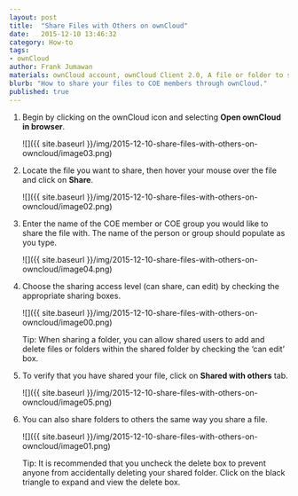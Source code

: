 ```yaml
---
layout: post
title:  "Share Files with Others on ownCloud"
date:   2015-12-10 13:46:32
category: How-to
tags:
- ownCloud
author: Frank Jumawan
materials: ownCloud account, ownCloud Client 2.0, A file or folder to share in ownCloud
blurb: "How to share your files to COE members through ownCloud."
published: true
---
```


1. Begin by clicking on the ownCloud icon and selecting **Open ownCloud in browser**.

    ![]({{ site.baseurl }}/img/2015-12-10-share-files-with-others-on-owncloud/image03.png)

2. Locate the file you want to share, then hover your mouse over the file and click on **Share**.

    ![]({{ site.baseurl }}/img/2015-12-10-share-files-with-others-on-owncloud/image02.png)

3. Enter the name of the COE member or COE group you would like to share the file with. The name of the person or group should populate as you type.

    ![]({{ site.baseurl }}/img/2015-12-10-share-files-with-others-on-owncloud/image04.png)

4. Choose the sharing access level (can share, can edit) by checking the appropriate sharing boxes.

    ![]({{ site.baseurl }}/img/2015-12-10-share-files-with-others-on-owncloud/image00.png)

    Tip: When sharing a folder, you can allow shared users to add and delete files or folders within the shared folder by checking the ‘can edit’ box.

5. To verify that you have shared your file, click on **Shared with others** tab.

    ![]({{ site.baseurl }}/img/2015-12-10-share-files-with-others-on-owncloud/image05.png)

6. You can also share folders to others the same way you share a file.

    ![]({{ site.baseurl }}/img/2015-12-10-share-files-with-others-on-owncloud/image01.png)

    Tip: It is recommended that you uncheck the delete box to prevent anyone from accidentally deleting your shared folder. Click on the black triangle to expand and view the delete box.
